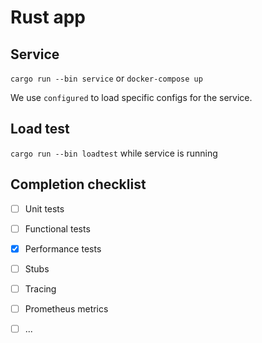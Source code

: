 # Rust app

## Service

``cargo run --bin service`` or ``docker-compose up``

We use `configured` to load specific configs for the service.

##  Load test

``cargo run --bin loadtest`` while service is running

## Completion checklist

 - [ ] Unit tests
 - [ ] Functional tests
 - [X] Performance tests
 - [ ] Stubs
 - [ ] Tracing
 - [ ] Prometheus metrics
 - [ ] ...

